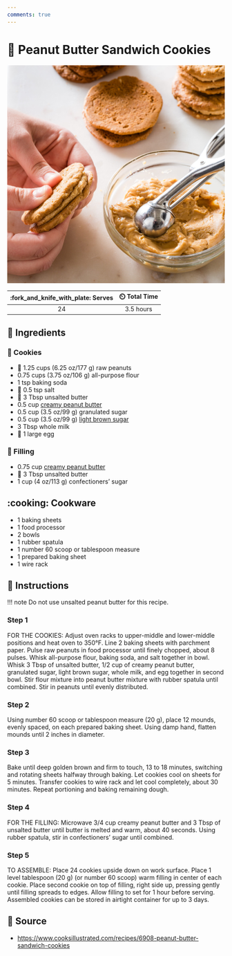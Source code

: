 ```yaml
---
comments: true
---
```

# :peanuts: Peanut Butter Sandwich Cookies

![Peanut Butter Sandwich Cookies](../assets/images/peanut-butter-sandwich-cookies.jpg)

| :fork_and_knife_with_plate: Serves | :timer_clock: Total Time |
|:----------------------------------:|:-----------------------: |
| 24 | 3.5 hours |

## :salt: Ingredients

### :cookie: Cookies

- :peanuts: 1.25 cups (6.25 oz/177 g) raw peanuts
- 0.75 cups (3.75 oz/106 g) all-purpose flour
- 1 tsp baking soda
- :salt: 0.5 tsp salt
- :butter: 3 Tbsp unsalted butter
- 0.5 cup [creamy peanut butter][1]
- 0.5 cup (3.5 oz/99 g) granulated sugar
- 0.5 cup (3.5 oz/99 g) [light brown sugar][2]
- 3 Tbsp whole milk
- :egg: 1 large egg

### :peanuts: Filling

- 0.75 cup [creamy peanut butter][1]
- :butter: 3 Tbsp unsalted butter
- 1 cup (4 oz/113 g) confectioners’ sugar

## :cooking: Cookware

- 1 baking sheets
- 1 food processor
- 2 bowls
- 1 rubber spatula
- 1 number 60 scoop or tablespoon measure
- 1 prepared baking sheet
- 1 wire rack

## :pencil: Instructions

!!! note
    Do not use unsalted peanut butter for this recipe.

### Step 1

FOR THE COOKIES: Adjust oven racks to upper-middle and lower-middle positions and heat oven to 350°F. Line 2 baking
sheets with parchment paper. Pulse raw peanuts in food processor until finely chopped, about 8 pulses. Whisk all-purpose
flour, baking soda, and salt together in bowl. Whisk 3 Tbsp of unsalted butter, 1/2 cup of creamy peanut butter,
granulated sugar, light brown sugar, whole milk, and egg together in second bowl. Stir flour mixture into peanut butter
mixture with rubber spatula until combined. Stir in peanuts until evenly distributed.

### Step 2

Using number 60 scoop or tablespoon measure (20 g), place 12 mounds, evenly spaced, on each prepared baking sheet.
Using damp hand, flatten mounds until 2 inches in diameter.

### Step 3

Bake until deep golden brown and firm to touch, 13 to 18 minutes, switching and rotating sheets halfway through baking.
Let cookies cool on sheets for 5 minutes. Transfer cookies to wire rack and let cool completely, about 30 minutes.
Repeat portioning and baking remaining dough.

### Step 4

FOR THE FILLING: Microwave 3/4 cup creamy peanut butter and 3 Tbsp of unsalted butter until butter is melted and warm,
about 40 seconds. Using rubber spatula, stir in confectioners’ sugar until combined.

### Step 5

TO ASSEMBLE: Place 24 cookies upside down on work surface. Place 1 level tablespoon (20 g) (or number 60 scoop) warm
filling in center of each cookie. Place second cookie on top of filling, right side up, pressing gently until filling
spreads to edges. Allow filling to set for 1 hour before serving. Assembled cookies can be stored in airtight container
for up to 3 days.

## :link: Source

- <https://www.cooksillustrated.com/recipes/6908-peanut-butter-sandwich-cookies>

[1]: <../ingredients/peanut-butter.md>
[2]: <../ingredients/brown-sugar.md>
